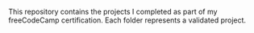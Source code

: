 This repository contains the projects I completed as part of my freeCodeCamp certification. Each folder represents a validated project.
